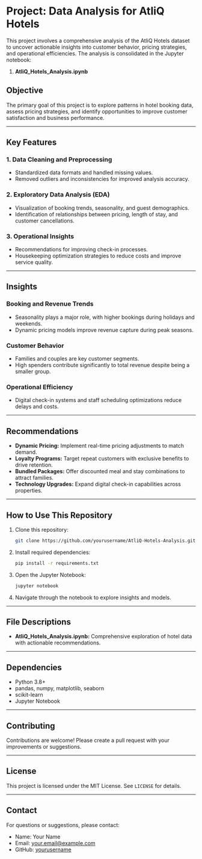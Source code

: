 
# Project: Data Analysis for AtliQ Hotels

This project involves a comprehensive analysis of the AtliQ Hotels dataset to uncover actionable insights into customer behavior, pricing strategies, and operational efficiencies. The analysis is consolidated in the Jupyter notebook:

1. **AtliQ_Hotels_Analysis.ipynb**

## Objective
The primary goal of this project is to explore patterns in hotel booking data, assess pricing strategies, and identify opportunities to improve customer satisfaction and business performance.

---

## Key Features

### 1. Data Cleaning and Preprocessing
- Standardized data formats and handled missing values.
- Removed outliers and inconsistencies for improved analysis accuracy.

### 2. Exploratory Data Analysis (EDA)
- Visualization of booking trends, seasonality, and guest demographics.
- Identification of relationships between pricing, length of stay, and customer cancellations.

### 3. Operational Insights
- Recommendations for improving check-in processes.
- Housekeeping optimization strategies to reduce costs and improve service quality.

---

## Insights

### Booking and Revenue Trends
- Seasonality plays a major role, with higher bookings during holidays and weekends.
- Dynamic pricing models improve revenue capture during peak seasons.

### Customer Behavior
- Families and couples are key customer segments.
- High spenders contribute significantly to total revenue despite being a smaller group.

### Operational Efficiency
- Digital check-in systems and staff scheduling optimizations reduce delays and costs.

---

## Recommendations
- **Dynamic Pricing:** Implement real-time pricing adjustments to match demand.
- **Loyalty Programs:** Target repeat customers with exclusive benefits to drive retention.
- **Bundled Packages:** Offer discounted meal and stay combinations to attract families.
- **Technology Upgrades:** Expand digital check-in capabilities across properties.

---

## How to Use This Repository

1. Clone this repository:
   ```bash
   git clone https://github.com/yourusername/AtliQ-Hotels-Analysis.git
   ```

2. Install required dependencies:
   ```bash
   pip install -r requirements.txt
   ```

3. Open the Jupyter Notebook:
   ```bash
   jupyter notebook
   ```

4. Navigate through the notebook to explore insights and models.

---

## File Descriptions

- **AtliQ_Hotels_Analysis.ipynb:** Comprehensive exploration of hotel data with actionable recommendations.

---

## Dependencies
- Python 3.8+
- pandas, numpy, matplotlib, seaborn
- scikit-learn
- Jupyter Notebook

---

## Contributing
Contributions are welcome! Please create a pull request with your improvements or suggestions.

---

## License
This project is licensed under the MIT License. See `LICENSE` for details.

---

## Contact
For questions or suggestions, please contact:

- Name: Your Name
- Email: your.email@example.com
- GitHub: [yourusername](https://github.com/yourusername)
